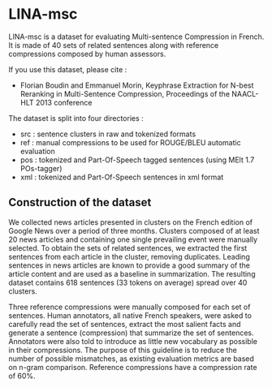 # LINA-msc

LINA-msc is a dataset for evaluating Multi-sentence Compression in French. It is made of 40 sets of related sentences along with reference compressions composed by human assessors.

If you use this dataset, please cite :
* Florian Boudin and Emmanuel Morin, Keyphrase Extraction for N-best Reranking in Multi-Sentence Compression, Proceedings of the NAACL-HLT 2013 conference

The dataset is split into four directories :
* src : sentence clusters in raw and tokenized formats
* ref : manual compressions to be used for ROUGE/BLEU automatic evaluation
* pos : tokenized and Part-Of-Speech tagged sentences (using MElt 1.7 POs-tagger)
* xml : tokenized and Part-Of-Speech sentences in xml format

## Construction of the dataset

We collected news articles presented in clusters on the French edition of Google News over a period of three months. Clusters composed of at least 20 news articles and containing one single prevailing event were manually selected. To obtain the sets of related sentences, we extracted the first sentences from each article in the cluster, removing duplicates. Leading sentences in news articles are known to provide a good summary of the article content and are used as a baseline in summarization. The resulting dataset contains 618 sentences (33 tokens on average) spread over 40 clusters.

Three reference compressions were manually composed for each set of sentences. Human annotators, all native French speakers, were asked to carefully read the set of sentences, extract the most salient facts and generate a sentence (compression) that summarize the set of sentences. Annotators were also told to introduce as little new vocabulary as possible in their compressions. The purpose of this guideline is to reduce the number of possible mismatches, as existing evaluation metrics are based on n-gram comparison. Reference compressions have a compression rate of 60%.